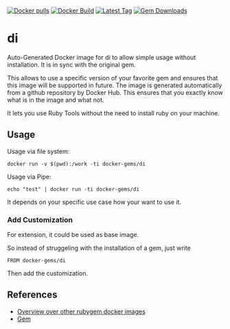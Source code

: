 [![Docker pulls](https://img.shields.io/docker/pulls/rubygem/di.svg)](https://hub.docker.com/r/rubygem/di/)
[![Docker Build](https://img.shields.io/docker/automated/rubygem/di.svg)](https://hub.docker.com/r/rubygem/di/)
[![Latest Tag](https://img.shields.io/github/tag/docker-rubygem/di.svg)](https://hub.docker.com/r/rubygem/di/)
[![Gem Downloads](https://img.shields.io/gem/dt/di.svg)](https://rubygems.org/gems/di/)
# di

Auto-Generated Docker image for di to allow simple usage without installation.
It is in sync with the original gem.

This allows to use a specific version of your favorite gem and ensures that this image will be supported in future.
The image is generated automatically from a github repository by Docker Hub.
This ensures that you exactly know what is in the image and what not.

It lets you use Ruby Tools without the need to install ruby on your machine.

## Usage

Usage via file system:

`docker run -v $(pwd):/work -ti docker-gems/di`

Usage via Pipe:

`echo "test" | docker run -ti docker-gems/di`

It depends on your specific use case how your want to use it.

### Add Customization

For extension, it could be used as base image.

So instead of struggeling with the installation of a gem, just write

`FROM docker-gems/di`

Then add the customization.

## References

 - [Overview over other rubygem docker images](https://github.com/thinkbot/docker-rubygem)
 - [Gem](https://rubygems.org/gems/di/)
